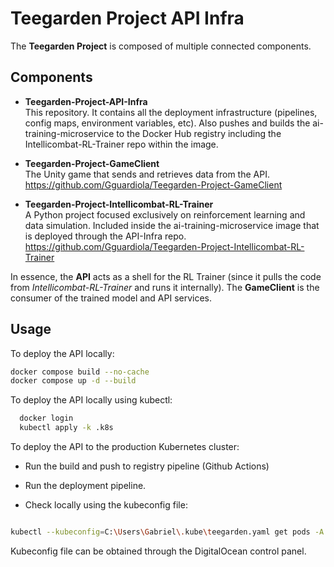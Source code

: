 # Teegarden Project API Infra

The **Teegarden Project** is composed of multiple connected components.

## Components

- **Teegarden-Project-API-Infra**  
  This repository. It contains all the deployment infrastructure (pipelines, config maps, environment variables, etc). Also pushes and builds the ai-training-microservice to the Docker Hub registry including the Intellicombat-RL-Trainer repo within the image.

- **Teegarden-Project-GameClient**  
  The Unity game that sends and retrieves data from the API. https://github.com/Gguardiola/Teegarden-Project-GameClient

- **Teegarden-Project-Intellicombat-RL-Trainer**  
  A Python project focused exclusively on reinforcement learning and data simulation. Included inside the ai-training-microservice image that is deployed through the API-Infra repo. https://github.com/Gguardiola/Teegarden-Project-Intellicombat-RL-Trainer

In essence, the **API** acts as a shell for the RL Trainer (since it pulls the code from *Intellicombat-RL-Trainer* and runs it internally). The **GameClient** is the consumer of the trained model and API services.

## Usage

To deploy the API locally:

```bash
docker compose build --no-cache
docker compose up -d --build
```
To deploy the API locally using kubectl:

```bash
  docker login
  kubectl apply -k .k8s
```
To deploy the API to the production Kubernetes cluster:

- Run the build and push to registry pipeline (Github Actions)
- Run the deployment pipeline.

- Check locally using the kubeconfig file:

```bash

kubectl --kubeconfig=C:\Users\Gabriel\.kube\teegarden.yaml get pods -A   

```

Kubeconfig file can be obtained through the DigitalOcean control panel.
